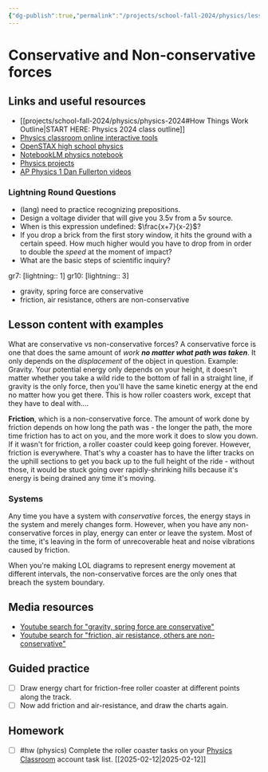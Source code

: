 ```yaml
---
{"dg-publish":true,"permalink":"/projects/school-fall-2024/physics/lessons/conservative-and-nonconservative-forces/"}
---
```



#  Conservative and Non-conservative forces

## Links and useful resources 

- [[projects/school-fall-2024/physics/physics-2024#How Things Work Outline\|START HERE: Physics 2024 class outline]]
- [Physics classroom online interactive tools](https://www.physicsclassroom.com/Lesson-Plans/Algebra-Based-Physics)
- [OpenSTAX high school physics](https://openstax.org/books/physics/pages/1-introduction)
- [NotebookLM physics notebook](https://notebooklm.google.com/notebook/94fe29f5-cebb-4621-9e03-d20110b7a978)
- [Physics projects](https://www.sciencebuddies.org/science-fair-projects/science-projects/physics/high-school)
- [AP Physics 1 Dan Fullerton videos](https://www.youtube.com/playlist?list=PLd2HWlWc-MsysWuL9ksneEM8cl5bk3bHH)


### Lightning Round Questions

- (lang) need to practice recognizing prepositions. 
- Design a voltage divider that will give you 3.5v from a 5v source. 
- When is this expression undefined: $\frac{x+7}{x-2}$? 
- If you drop a brick from the first story window, it hits the ground with a certain speed. How much higher would you have to drop from in order to double the *speed* at the moment of impact? 
- What are the basic steps of scientific inquiry? 

gr7: [lightning:: 1]
gr10: [lightning:: 3]


- gravity, spring force are conservative 
- friction, air resistance, others are non-conservative 

## Lesson content with examples

What are conservative vs non-conservative forces? A conservative force is one that does the same amount of *work* ***no matter what path was taken***. It only depends on the *displacement* of the object in question. Example: Gravity. Your potential energy only depends on your height, it doesn't matter whether you take a wild ride to the bottom of fall in a straight line, if gravity is the only force, then you'll have the same kinetic energy at the end no matter how you get there. This is how roller coasters work, except that they have to deal with....

**Friction**, which is a non-conservative force. The amount of work done by friction depends on how long the path was - the longer the path, the more time friction has to act on you, and the more work it does to slow you down. If it wasn't for friction, a roller coaster could keep going forever. However, friction is everywhere. That's why a coaster has to have the lifter tracks on the uphill sections to get you back up to the full height of the ride - without those, it would be stuck going over rapidly-shrinking hills because it's energy is being drained any time it's moving.

### Systems

Any time you have a system with *conservative* forces, the energy stays in the system and merely changes form. However, when you have any non-conservative forces in play, energy can enter or leave the system. Most of the time, it's leaving in the form of unrecoverable heat and noise vibrations caused by friction.

When you're making LOL diagrams to represent energy movement at different intervals, the non-conservative forces are the only ones that breach the system boundary.

## Media resources

- [Youtube search for "gravity, spring force are conservative"](https://www.youtube.com/results?search_query=gravity,%20spring%20force%20are%20conservative) 
- [Youtube search for "friction, air resistance, others are non-conservative"](https://www.youtube.com/results?search_query=friction,%20air%20resistance,%20others%20are%20non-conservative) 

## Guided practice


- [ ] Draw energy chart for friction-free roller coaster at different points along the track.  
- [ ] Now add friction and air-resistance, and draw the charts again.  

## Homework

- [ ] #hw (physics) Complete the roller coaster tasks on your [Physics Classroom](https://www.physicsclassroom.com) account task list. [[2025-02-12\|2025-02-12]]
